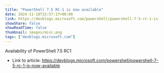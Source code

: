 ```yaml
---
title: "PowerShell 7.5 RC-1 is now available"
date: 2024-11-18T15:57:17+00:00
link: https://devblogs.microsoft.com/powershell/powershell-7-5-rc-1-is-now-available
showShare: false
showReadTime: false
thumbnail: images/misc.png
tags: ["devblogs.microsoft.com"]
---
```

Availability of PowerShell 7.5 RC1

- Link to article: https://devblogs.microsoft.com/powershell/powershell-7-5-rc-1-is-now-available